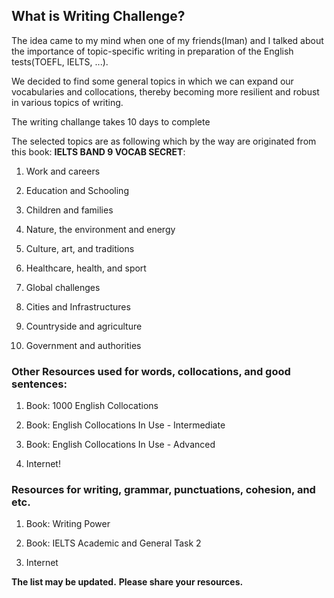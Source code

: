 ## What is Writing Challenge?

The idea came to my mind when one of my friends(Iman) and I talked about the importance of topic-specific writing in preparation of the English tests(TOEFL, IELTS, ...).

We decided to find some general topics in which we can expand our vocabularies and collocations, thereby becoming more resilient and robust in various topics of writing.

The writing challange takes 10 days to complete

The selected topics are as following which by the way are originated from this book: **IELTS BAND 9 VOCAB SECRET**:

1. Work and careers

2. Education and Schooling

3. Children and families

4. Nature, the environment and energy

5. Culture, art, and traditions

6. Healthcare, health, and sport

7. Global challenges

8. Cities and Infrastructures

9. Countryside and agriculture

10. Government and authorities

### Other Resources used for words, collocations, and good sentences:

1. Book: 1000 English Collocations

2. Book: English Collocations In Use - Intermediate

3. Book: English Collocations In Use - Advanced

4. Internet!

### Resources for writing, grammar, punctuations, cohesion, and etc.

1. Book: Writing Power

2. Book: IELTS Academic and General Task 2 

3. Internet

**The list may be updated.**
**Please share your resources.**
